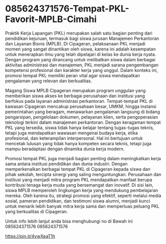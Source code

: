 # 085624371576-Tempat-PKL-Favorit-MPLB-Cimahi
Praktik Kerja Lapangan (PKL) merupakan salah satu bagian penting dari pendidikan kejuruan, termasuk bagi siswa jurusan Manajemen Perkantoran dan Layanan Bisnis (MPLB). Di Cipageran, pelaksanaan PKL menjadi momen yang sangat dinantikan oleh siswa, karena ini adalah kesempatan untuk menerapkan ilmu yang telah dipelajari di kelas ke dunia kerja nyata. Dengan program yang dirancang untuk melibatkan siswa dalam berbagai aktivitas administrasi dan manajemen, PKL menjadi sarana pengembangan kompetensi profesional dan karakter kerja yang unggul. Dalam konteks ini, promosi tempat PKL memiliki peran vital agar siswa mendapatkan pengalaman yang relevan dan berkualitas.

Magang Siswa MPLB Cipageran merupakan program unggulan yang memberikan siswa akses ke berbagai perusahaan dan institusi yang berfokus pada layanan administrasi perkantoran. Tempat-tempat PKL di kawasan Cipageran mencakup perusahaan besar, UMKM, hingga instansi pemerintahan yang beragam, menawarkan pengalaman langsung di bidang pengarsipan, pengelolaan dokumen, pelayanan klien, serta pengoperasian teknologi terkini dalam manajemen perkantoran. Dengan keragaman tempat PKL yang tersedia, siswa tidak hanya belajar tentang tugas-tugas teknis, tetapi juga mendapatkan wawasan mengenai budaya kerja, etika profesional, dan keterampilan interpersonal. Hal ini bertujuan untuk mencetak lulusan yang tidak hanya kompeten secara teknis, tetapi juga mampu beradaptasi dengan dinamika dunia kerja modern.

Promosi tempat PKL juga menjadi bagian penting dalam meningkatkan kerja sama antara institusi pendidikan dan dunia industri. Dengan memperkenalkan berbagai tempat PKL di Cipageran kepada siswa dan pihak sekolah, tercipta sinergi yang saling menguntungkan. Perusahaan dan institusi yang menjadi mitra program PKL mendapatkan manfaat berupa kontribusi tenaga kerja muda yang bersemangat dan inovatif. Di sisi lain, siswa MPLB memperoleh lingkungan kerja yang mendukung pembelajaran mereka. Oleh karena itu, strategi promosi yang efektif, seperti melalui media sosial, pameran pendidikan, dan testimoni siswa alumni, menjadi kunci untuk menarik lebih banyak mitra kerja sama dan memperluas peluang PKL yang berkualitas di Cipageran.

Untuk info lebih lanjut anda bisa menghubungi no di Bawah ini
085624371576
085624371576

https://pin.it/4vwXeaT1h
